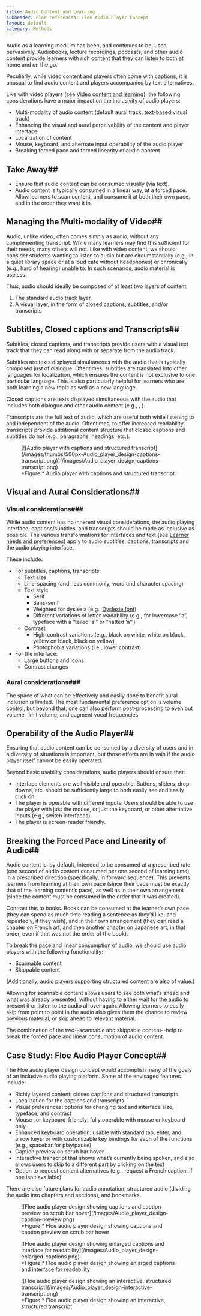 ```yaml
---
title: Audio Content and Learning
subheader: Floe references: Floe Audio Player Concept
layout: default
category: Methods
---
```


Audio as a learning medium has been, and continues to be, used pervasively. Audiobooks, lecture recordings, podcasts, and other audio content provide learners with rich content that they can listen to both at home and on the go.

Peculiarly, while video content and players often come with captions, it is unusual to find audio content and players accompanied by text alternatives.

Like with video players (see [Video content and learning](/VideoContentAndLearning.html)), the following considerations have a major impact on the inclusivity of audio players:

* Multi-modality of audio content (default aural track, text-based visual track)
* Enhancing the visual and aural perceivability of the content and player interface
* Localization of content
* Mouse, keyboard, and alternate input operability of the audio player
* Breaking forced pace and forced linearity of audio content

## Take Away##
* Ensure that audio content can be consumed visually (via text).
* Audio content is typically consumed in a linear way, at a forced pace. Allow learners to scan content, and consume it at both their own pace, and in the order they want it in.

## Managing the Multi-modality of Video##

Audio, unlike video, often comes simply as audio, without any complementing transcript. While many learners may find this sufficient for their needs, many others will not. Like with video content, we should consider students wanting to listen to audio but are circumstantially (e.g., in a quiet library space or at a loud cafe without headphones) or chronically (e.g., hard of hearing) unable to. In such scenarios, audio material is useless.

Thus, audio should ideally be composed of at least two layers of content:

1. The standard audio track layer.
2. A visual layer, in the form of closed captions, subtitles, and/or transcripts

## Subtitles, Closed captions and Transcripts##

Subtitles, closed captions, and transcripts provide users with a visual text track that they can read along with or separate from the audio track.

Subtitles are texts displayed simultaneous with the audio that is typically composed just of dialogue. Oftentimes, subtitles are translated into other languages for localization, which ensures the content is not exclusive to one particular language. This is also particularly helpful for learners who are both learning a new topic as well as a new language.

Closed captions are texts displayed simultaneous with the audio that includes both dialogue and other audio content (e.g., <jazz music playing in the background>, <loud crashing noise>).

Transcripts are the full text of audio, which are useful both while listening to and independent of the audio. Oftentimes, to offer increased readability, transcripts provide additional content structure that closed captions and subtitles do not (e.g., paragraphs, headings, etc.).

<figure>
[![Audio player with captions and structured transcript](/images/thumbs/500px-Audio_player_design-captions-transcript.png)](/images/Audio_player_design-captions-transcript.png)
<figcaption>
*Figure:* Audio player with captions and structured transcript.
</figcaption>
</figure>

## Visual and Aural Considerations##

### Visual considerations###

While audio content has no inherent visual considerations, the audio playing interface, captions/subtitles, and transcripts should be made as inclusive as possible. The various transformations for interfaces and text (see [Learner needs and preferences](/LearnerNeedsAndPreferences.html)) apply to audio subtitles, captions, transcripts and the audio playing interface.

These include:

* For subtitles, captions, transcripts:
   *  Text size
   *  Line-spacing (and, less commonly, word and character spacing)
   *  Text style
      *  Serif
      *  Sans-serif
      *  Weighted for dyslexia (e.g., <a href="http://www.dyslexiefont.com/en/dyslexia-font/" class="link-external">Dyslexie font</a>)
      *  Different variations of letter readability (e.g., for lowercase “a”, typeface with a “tailed ‘a’” or “hatted ‘a’”)
   *  Contrast
      *  High-contrast variations (e.g., black on white, white on black, yellow on black, black on yellow)
      *  Photophobia variations (i.e., lower contrast)
* For the interface:
   *  Large buttons and icons
   *  Contrast changes

### Aural considerations###

The space of what can be effectively and easily done to benefit aural inclusion is limited. The most fundamental preference option is volume control, but beyond that, one can also perform post-processing to even out volume, limit volume, and augment vocal frequencies.

## Operability of the Audio Player##

Ensuring that audio content can be consumed by a diversity of users and in a diversity of situations is important, but those efforts are in vain if the audio player itself cannot be easily operated.

Beyond basic usability considerations, audio players should ensure that:
* Interface elements are well visible and operable: Buttons, sliders, drop-downs, etc. should be sufficiently large to both easily see and easily click on.
* The player is operable with different inputs: Users should be able to use the player with just the mouse, or just the keyboard, or other alternative inputs (e.g., switch interfaces).
* The player is screen-reader friendly.

## Breaking the Forced Pace and Linearity of Audio##

Audio content is, by default, intended to be consumed at a prescribed rate (one second of audio content consumed per one second of learning time), in a prescribed direction (specifically, in forward sequence). This prevents learners from learning at their own pace (since their pace must be exactly that of the learning content’s pace), as well as in their own arrangement (since the content must be consumed in the order that it was created).

Contrast this to books. Books can be consumed at the learner’s own pace (they can spend as much time reading a sentence as they’d like; and repeatedly, if they wish), and in their own arrangement (they can read a chapter on French art, and then another chapter on Japanese art, in that order, even if that was not the order of the book).

To break the pace and linear consumption of audio, we should use audio players with the following functionality:

* Scannable content
* Skippable content

(Additionally, audio players supporting structured content are also of value.)

Allowing for scannable content allows users to see both what’s ahead and what was already presented, without having to either wait for the audio to present it or listen to the audio all over again. Allowing learners to easily skip from point to point in the audio also gives them the chance to review previous material, or skip ahead to relevant material.

The combination of the two--scannable and skippable content--help to break the forced pace and linear consumption of audio content.

## Case Study: Floe Audio Player Concept##

The Floe audio player design concept would accomplish many of the goals of an inclusive audio playing platform. Some of the envisaged features include:
* Richly layered content: closed captions and structured transcripts
* Localization for the captions and transcripts
* Visual preferences: options for changing text and interface size, typeface, and contrast
* Mouse- or keyboard-friendly: fully operable with mouse or keyboard only
* Enhanced keyboard operation: usable with standard tab, enter, and arrow keys; or with customizable key bindings for each of the functions (e.g., spacebar for play/pause)
* Caption preview on scrub bar hover
* Interactive transcript that shows what’s currently being spoken, and also allows users to skip to a different part by clicking on the text
* Option to request content alternatives (e.g., request a French caption, if one isn’t available)

There are also future plans for audio annotation, structured audio (dividing the audio into chapters and sections), and bookmarks.

<figure>
![Floe audio player design showing captions and caption preview on scrub bar hover](/images/Audio_player_design-caption-preview.png)
<figcaption>
*Figure:* Floe audio player design showing captions and caption preview on scrub bar hover
</figcaption>
</figure>

<figure>
![Floe audio player design showing enlarged captions and interface for readability](/images/Audio_player_design-enlarged-captions.png)
<figcaption>
*Figure:* Floe audio player design showing enlarged captions and interface for readability
</figcaption>
</figure>

<figure>
![Floe audio player design showing an interactive, structured transcript](/images/Audio_player_design-interactive-transcript.png)
<figcaption>
*Figure:* Floe audio player design showing an interactive, structured transcript
</figcaption>
</figure>
